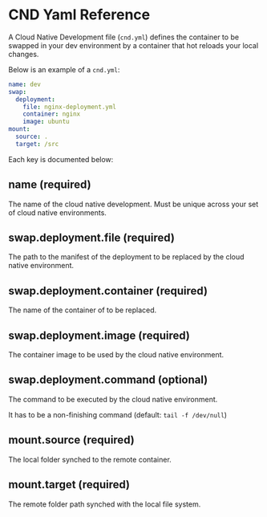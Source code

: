 # CND Yaml Reference

A Cloud Native Development file (`cnd.yml`) defines the container to be swapped in your dev environment by a container that hot reloads your local changes.

Below is an example of a `cnd.yml`:

```yaml
name: dev
swap:
  deployment:
    file: nginx-deployment.yml
    container: nginx
    image: ubuntu
mount:
  source: .
  target: /src
```

Each key is documented below:

## name (required)

The name of the cloud native development. Must be unique across your set of cloud native environments.

## swap.deployment.file (required)

The path to the  manifest of the deployment to be replaced by the cloud native environment.

## swap.deployment.container (required)

The name of the container of to be replaced.

## swap.deployment.image (required)

The container image to be used by the cloud native environment.

## swap.deployment.command (optional)

The command to be executed by the cloud native environment.

It has to be a non-finishing command (default: `tail -f /dev/null`)

## mount.source (required)

The local folder synched to the remote container.

## mount.target (required)

The remote folder path synched with the local file system.
